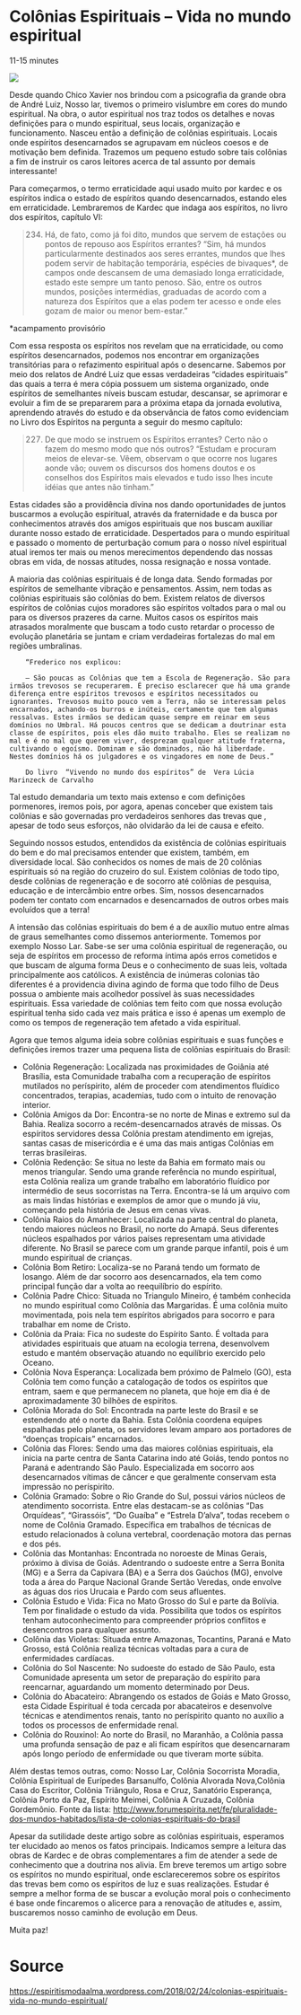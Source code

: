 # Colônias Espirituais – Vida no mundo espiritual
11-15 minutes

![](https://espiritismodaalma.files.wordpress.com/2018/02/21.jpg)

Desde quando Chico Xavier nos brindou com a psicografia da grande obra de André Luiz, Nosso lar, tivemos o primeiro vislumbre em cores do mundo espiritual. Na obra, o autor espiritual nos traz todos os detalhes e novas definições para o mundo espiritual, seus locais, organização e funcionamento. Nasceu então a definição de colônias espirituais. Locais onde espíritos desencarnados se agrupavam em núcleos coesos e de motivação bem definida. Trazemos um pequeno estudo sobre tais colônias a fim de instruir os caros leitores acerca de tal assunto por demais interessante!

Para começarmos, o termo erraticidade aqui usado muito por kardec e os espíritos indica o estado de espíritos quando desencarnados, estando eles em erraticidade. Lembraremos de Kardec que indaga aos espíritos, no livro dos espíritos, capítulo VI:

> 234. Há, de fato, como já foi dito, mundos que servem de estações ou pontos de repouso aos Espíritos errantes?
“Sim, há mundos particularmente destinados aos seres errantes, mundos que lhes podem servir de habitação temporária, espécies de bivaques*, de campos onde descansem de uma demasiado longa erraticidade, estado este sempre um tanto penoso. São, entre os outros mundos, posições intermédias, graduadas de acordo com a natureza dos Espíritos que a elas podem ter acesso e onde eles gozam de maior ou menor bem-estar.”

*acampamento provisório

Com essa resposta os espíritos nos revelam que na erraticidade, ou como espíritos desencarnados, podemos nos encontrar em organizações transitórias para o refazimento espiritual após o desencarne. Sabemos por meio dos relatos de André Luiz que essas verdadeiras “cidades espirituais” das quais a terra é mera cópia possuem um sistema organizado, onde espíritos de semelhantes níveis buscam estudar, descansar, se aprimorar e evoluir a fim de se prepararem para a próxima etapa da jornada evolutiva, aprendendo através do estudo e da observância de fatos como evidenciam no Livro dos Espíritos na pergunta a seguir do mesmo capítulo:

> 227. De que modo se instruem os Espíritos errantes? Certo não o fazem do mesmo modo que nós outros?
“Estudam e procuram meios de elevar-se. Vêem, observam o que ocorre nos lugares aonde vão; ouvem os discursos dos homens doutos e os conselhos dos Espíritos mais elevados e tudo isso lhes incute idéias que antes não tinham.”

Estas cidades são a providência divina nos dando oportunidades de juntos buscarmos a evolução espiritual, através da fraternidade e da busca por conhecimentos através dos amigos espirituais que nos buscam auxiliar durante nosso estado de erraticidade. Despertados para o mundo espiritual e passado o momento de perturbação comum para o nosso nível espiritual atual iremos ter mais ou menos merecimentos dependendo das nossas obras em vida, de nossas atitudes, nossa resignação e nossa vontade.

A maioria das colônias espirituais é de longa data. Sendo formadas por espíritos de semelhante vibração e pensamentos. Assim, nem todas as colônias espirituais são colônias do bem. Existem relatos de diversos espíritos de colônias cujos moradores são espíritos voltados para o mal ou para os diversos prazeres da carne. Muitos casos os espíritos mais atrasados moralmente que buscam a todo custo retardar o processo de evolução planetária se juntam e criam verdadeiras fortalezas do mal em regiões umbralinas.
```
    “Frederico nos explicou:

    – São poucas as Colônias que tem a Escola de Regeneração. São para irmãos trevosos se recuperarem. É preciso esclarecer que há uma grande diferença entre espíritos trevosos e espíritos necessitados ou ignorantes. Trevosos muito pouco vem a Terra, não se interessam pelos encarnados, achando-os burros e inúteis, certamente que tem algumas ressalvas. Estes irmãos se dedicam quase sempre em reinar em seus domínios no Umbral. Há poucos centros que se dedicam a doutrinar esta classe de espíritos, pois eles dão muito trabalho. Eles se realizam no mal e é no mal que querem viver, desprezam qualquer atitude fraterna, cultivando o egoísmo. Dominam e são dominados, não há liberdade. Nestes domínios há os julgadores e os vingadores em nome de Deus.”

    Do livro  “Vivendo no mundo dos espíritos” de  Vera Lúcia Marinzeck de Carvalho
```

Tal estudo demandaria um texto mais extenso e com definições pormenores, iremos pois, por agora, apenas conceber que existem tais colônias e são governadas pro verdadeiros senhores das trevas que , apesar de todo seus esforços, não olvidarão da lei de causa e efeito.

Seguindo nossos estudos, entendidos da existência de colônias espirituais do bem e do mal precisamos entender que existem, também, em diversidade local. São conhecidos os nomes de mais de 20 colônias espirituais só na região do cruzeiro do sul. Existem colônias de todo tipo, desde colônias de regeneração e de socorro até colônias de pesquisa, educação e de intercâmbio entre orbes. Sim, nossos desencarnados podem ter contato com encarnados e desencarnados de outros orbes mais evoluídos que a terra!

A intensão das colônias espirituais do bem é a de auxílio mutuo entre almas de graus semelhantes como dissemos anteriormente. Tomemos por exemplo Nosso Lar. Sabe-se ser uma colônia espiritual de regeneração, ou seja de espíritos em processo de reforma íntima após erros cometidos e que buscam de alguma forma Deus e o conhecimento de suas leis, voltada principalmente aos católicos. A existência de inúmeras colonias tão diferentes é a providencia divina agindo de forma que todo filho de Deus possua o ambiente mais acolhedor possível às suas necessidades espirituais. Essa variedade de colônias tem feito com que nossa evolução espiritual tenha sido cada vez mais prática e isso é apenas um exemplo de como os tempos de regeneração tem afetado a vida espiritual.

Agora que temos alguma ideia sobre colônias espirituais e suas funções e definições iremos trazer uma pequena lista de colônias espirituais do Brasil:
* Colônia Regeneração: Localizada nas proximidades de Goiânia até Brasília, esta Comunidade trabalha com a recuperação de espíritos mutilados no períspirito, além de proceder com atendimentos fluídico concentrados, terapias, academias, tudo com o intuito de renovação interior.
* Colônia Amigos da Dor: Encontra-se no norte de Minas e extremo sul da Bahia. Realiza socorro a recém-desencarnados através de missas. Os espíritos servidores dessa Colônia prestam atendimento em igrejas, santas casas de misericórdia e é uma das mais antigas Colônias em terras brasileiras.
* Colônia Redenção: Se situa no leste da Bahia em formato mais ou menos triangular. Sendo uma grande referência no mundo espiritual, esta Colônia realiza um grande trabalho em laboratório fluídico por intermédio de seus socorristas na Terra. Encontra-se lá um arquivo com as mais lindas histórias e exemplos de amor que o mundo já viu, começando pela história de Jesus em cenas vivas.
* Colônia Raios do Amanhecer: Localizada na parte central do planeta, tendo maiores núcleos no Brasil, no norte do Amapá. Seus diferentes núcleos espalhados por vários países representam uma atividade diferente. No Brasil se parece com um grande parque infantil, pois é um mundo espiritual de crianças.
* Colônia Bom Retiro: Localiza-se no Paraná tendo um formato de losango. Além de dar socorro aos desencarnados, ela tem como principal função dar a volta ao reequilíbrio do espírito.
* Colônia Padre Chico: Situada no Triangulo Mineiro, é também conhecida no mundo espiritual como Colônia das Margaridas. É uma colônia muito movimentada, pois nela tem espíritos abrigados para socorro e para trabalhar em nome de Cristo.
* Colônia da Praia: Fica no sudeste do Espírito Santo. É voltada para atividades espirituais que atuam na ecologia terrena, desenvolvem estudo e mantém observação atuando no equilíbrio exercido pelo Oceano.
* Colônia Nova Esperança: Localizada bem próximo de Palmelo (GO), esta Colônia tem como função a catalogação de todos os espíritos que entram, saem e que permanecem no planeta, que hoje em dia é de aproximadamente 30 bilhões de espíritos.
* Colônia Morada do Sol: Encontrada na parte leste do Brasil e se estendendo até o norte da Bahia. Esta Colônia coordena equipes espalhadas pelo planeta, os servidores levam amparo aos portadores de “doenças tropicais” encarnados.
* Colônia das Flores: Sendo uma das maiores colônias espirituais, ela inicia na parte centra de Santa Catarina indo até Goiás, tendo pontos no Paraná e adentrando São Paulo. Especializada em socorro aos desencarnados vítimas de câncer e que geralmente conservam esta impressão no períspirito.
* Colônia Gramado: Sobre o Rio Grande do Sul, possui vários núcleos de atendimento socorrista. Entre elas destacam-se as colônias “Das Orquídeas”, “Girassóis”, “Do Guaíba” e “Estrela D’alva”, todas recebem o nome de Colônia Gramado. Específica em trabalhos de técnicas de estudo relacionados à coluna vertebral, coordenação motora das pernas e dos pés.
* Colônia das Montanhas: Encontrada no noroeste de Minas Gerais, próximo à divisa de Goiás. Adentrando o sudoeste entre a Serra Bonita (MG) e a Serra da Capivara (BA) e a Serra dos Gaúchos (MG), envolve toda a área do Parque Nacional Grande Sertão Veredas, onde envolve as águas dos rios Urucaia e Pardo com seus afluentes.
* Colônia Estudo e Vida: Fica no Mato Grosso do Sul e parte da Bolívia. Tem por finalidade o estudo da vida. Possibilita que todos os espíritos tenham autoconhecimento para compreender próprios conflitos e desencontros para qualquer assunto.
* Colônia das Violetas: Situada entre Amazonas, Tocantins, Paraná e Mato Grosso, está Colônia realiza técnicas voltadas para a cura de enfermidades cardíacas.
* Colônia do Sol Nascente: No sudoeste do estado de São Paulo, esta Comunidade apresenta um setor de preparação do espírito para reencarnar, aguardando um momento determinado por Deus.
* Colônia do Abacateiro: Abrangendo os estados de Goiás e Mato Grosso, esta Cidade Espiritual é toda cercada por abacateiros e desenvolve técnicas e atendimentos renais, tanto no períspirito quanto no auxílio a todos os processos de enfermidade renal.
* Colônia do Rouxinol: Ao norte do Brasil, no Maranhão, a Colônia passa uma profunda sensação de paz e ali ficam espíritos que desencarnaram após longo período de enfermidade ou que tiveram morte súbita.

Além destas temos outras, como: Nosso Lar, Colônia Socorrista Moradia, Colônia Espiritual de Eurípedes Barsanulfo, Colônia Alvorada Nova,Colônia Casa do Escritor, Colônia Triângulo, Rosa e Cruz, Sanatório Esperança, Colônia Porto da Paz, Espírito Meimei, Colônia A Cruzada, Colônia Gordemônio.
Fonte da lista: http://www.forumespirita.net/fe/pluralidade-dos-mundos-habitados/lista-de-colonias-espirituais-do-brasil

Apesar da sutilidade deste artigo sobre as colônias espirituais, esperamos ter elucidado ao menos os fatos principais. Indicamos sempre a leitura das obras de Kardec e de obras complementares a fim de atender a sede de conhecimento que a doutrina nos alivia. Em breve teremos um artigo sobre os espíritos no mundo espiritual, onde esclareceremos sobre os espíritos das trevas bem como os espíritos de luz e suas realizações. Estudar é sempre a melhor forma de se buscar a evolução moral pois o conhecimento é base onde fincaremos o alicerce para a renovação de atitudes e, assim, buscaremos nosso caminho de evolução em Deus.

Muita paz!


# Source
https://espiritismodaalma.wordpress.com/2018/02/24/colonias-espirituais-vida-no-mundo-espiritual/
